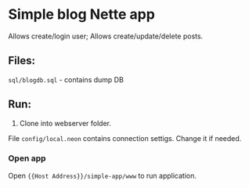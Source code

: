 # Simple blog Nette app 
Allows create/login user;
Allows create/update/delete posts.

## Files:
``sql/blogdb.sql`` - contains dump DB

## Run:

1. Clone into webserver folder.

File ``config/local.neon`` contains connection settigs. Change it if needed.

 
### Open app
Open ``{{Host Address}}/simple-app/www`` to run application.